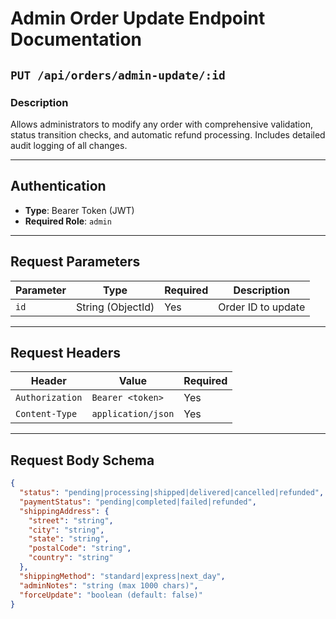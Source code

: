 # Admin Order Update Endpoint Documentation

## `PUT /api/orders/admin-update/:id`

### Description
Allows administrators to modify any order with comprehensive validation, status transition checks, and automatic refund processing. Includes detailed audit logging of all changes.

---

## Authentication
- **Type**: Bearer Token (JWT)
- **Required Role**: `admin`

---

## Request Parameters
| Parameter | Type | Required | Description |
|-----------|------|----------|-------------|
| `id` | String (ObjectId) | Yes | Order ID to update |

---

## Request Headers
| Header | Value | Required |
|--------|-------|----------|
| `Authorization` | `Bearer <token>` | Yes |
| `Content-Type` | `application/json` | Yes |

---

## Request Body Schema
```json
{
  "status": "pending|processing|shipped|delivered|cancelled|refunded",
  "paymentStatus": "pending|completed|failed|refunded",
  "shippingAddress": {
    "street": "string",
    "city": "string",
    "state": "string",
    "postalCode": "string",
    "country": "string"
  },
  "shippingMethod": "standard|express|next_day",
  "adminNotes": "string (max 1000 chars)",
  "forceUpdate": "boolean (default: false)"
}